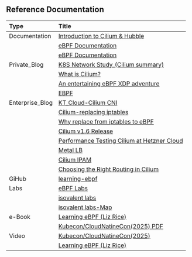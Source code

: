 ## Reference Documentation

| Type            | Title                                                                                                                                                                                                      |
| :-------------- | :--------------------------------------------------------------------------------------------------------------------------------------------------------------------------------------------------------- |
| Documentation   | [Introduction to Cilium & Hubble](https://docs.cilium.io/en/stable/overview/intro/)                                                                                                                        |
|                 | [eBPF Documentation](ttps://ebpf.io/ko-kr/what-is-ebpf/)                                                                                                                                                   |
|                 | [eBPF Documentation](https://docs.ebpf.io/)                                                                                                                                                                |
| Private_Blog    | [K8S Network Study\_(Cilium summary)](https://kschoi728.tistory.com/277)                                                                                                                                   |
|                 | [What is Cilium?](https://kim-dragon.tistory.com/276)                                                                                                                                                      |
|                 | [An entertaining eBPF XDP adventure](https://suchakra.wordpress.com/2017/05/23/an-entertaining-ebpf-xdp-adventure/)                                                                                        |
|                 | [EBPF](https://zerotay-blog.vercel.app/4.RESOURCE/KNOWLEDGE/OS/eBPF/)                                                                                                                                      |
| Enterprise_Blog | [KT_Cloud-Cilium CNI](https://tech.ktcloud.com/250)                                                                                                                                                        |
|                 | [Cilium-replacing iptables](https://cilium.io/blog/2018/04/17/why-is-the-kernel-community-replacing-iptables/)                                                                                             |
|                 | [Why replace from iptables to eBPF](https://isovalent.com/blog/post/why-replace-iptables-with-ebpf/)                                                                                                       |
|                 | [Cilium v1.6 Release](https://cilium.io/blog/2019/08/20/cilium-16/)                                                                                                                                        |
|                 | [Performance Testing Cilium at Hetzner Cloud](https://cilium.io/blog/2023/01/25/hetzner-performance-testing/cilium-16/)                                                                                    |
|                 | [Metal LB]()                                                                                                                                                                                               |
|                 | [Cilium IPAM](https://isovalent.com/blog/post/overcoming-kubernetes-ip-address-exhaustion-with-cilium/)                                                                                                    |
|                 | [Choosing the Right Routing in Cilium](https://www.solo.io/blog/choosing-right-routing-cilium/?source=post_page-----5a9e586a81ca---------------------------------------)                                   |
| GiHub           | [learning-ebpf](https://github.com/lizrice/learning-ebpf)                                                                                                                                                  |
| Labs            | [eBPF Labs](https://ebpf.io/ko-kr/labs/)                                                                                                                                                                   |
|                 | [isovalent labs](https://isovalent.com/labs)                                                                                                                                                               |
|                 | [isovalent labs-Map](https://labs-map.isovalent.com)                                                                                                                                                       |
| e-Book          | [Learning eBPF (Liz Rice)](https://labs-map.isovalent.com)                                                                                                                                                 |
|                 | [Kubecon/CloudNatineCon(2025) PDF](https://static.sched.com/hosted_files/kccncchn2025/64/Kubecon%20China%202025%20with%20bytedance.pdf)                                                                    |
| Video           | [Kubecon/CloudNatineCon(2025)](https://kccncchn2025.sched.com/event/1x5hK/simplifying-the-networking-and-security-stack-with-cilium-hubble-and-tetragon-liyi-huang-isovalent-at-cisco-kaixi-fan-bytedance) |
|                 | [Learning eBPF (Liz Rice)](https://www.youtube.com/watch?v=TJgxjVTZtfw)                                                                                                                                    |
